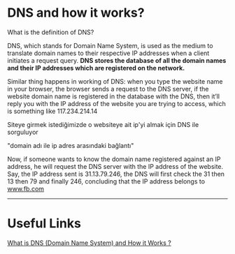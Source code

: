 # DNS and how it works?

What is the definition of DNS?

DNS, which stands for Domain Name System, is used as the medium to translate domain names to their respective IP addresses when a client initiates a request query. **DNS stores the database of all the domain names and their IP addresses which are registered on the network.**

Similar thing happens in working of DNS: when you type the website name in your browser, the browser sends a request to the DNS server, if the website domain name is registered in the database with the DNS, then it’ll reply you with the IP address of the website you are trying to access, which is something like 117.234.214.14

Siteye girmek istediğimizde o websiteye ait ip'yi almak için DNS ile sorguluyor

"domain adı ile ip adres arasındaki bağlantı"

Now, if someone wants to know the domain name registered against an IP address, he will request the DNS server with the IP address of the website. Say, the IP address sent is  31.13.79.246, the DNS will first check the 31 then 13 then 79 and finally 246, concluding that the IP address belongs to www.fb.com

---

# Useful Links

[What is DNS (Domain Name System) and How it Works ?](https://fossbytes.com/dns-domain-name-system-works/)
